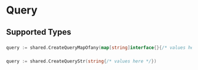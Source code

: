 # Query


## Supported Types

### 

```go
query := shared.CreateQueryMapOfany(map[string]interface{}{/* values here */})
```

### 

```go
query := shared.CreateQueryStr(string{/* values here */})
```

